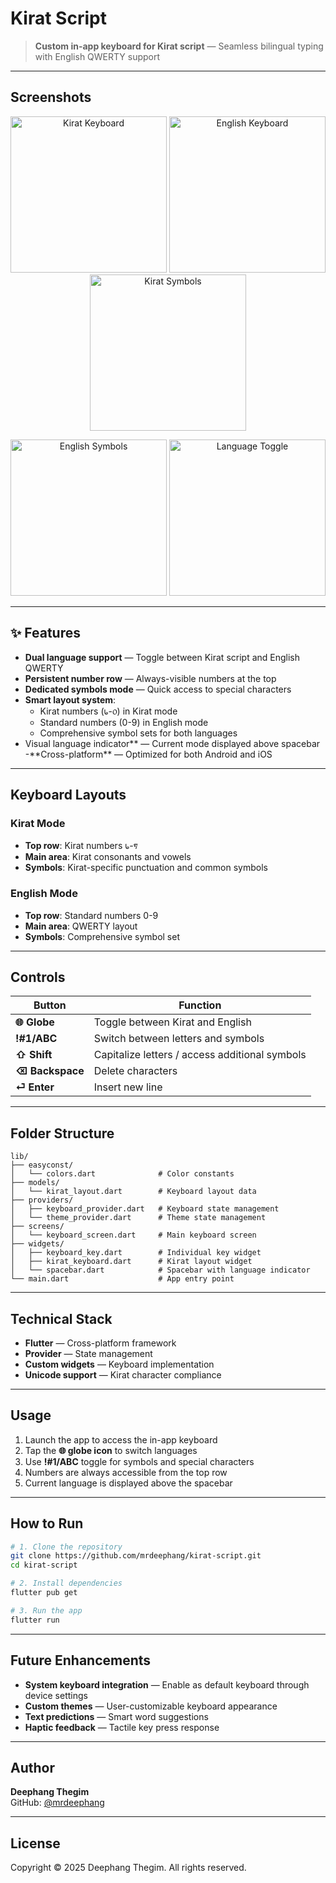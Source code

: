 # Kirat Script

> **Custom in-app keyboard for Kirat script** — Seamless bilingual typing with English QWERTY support

---

## Screenshots

<p align="center">
  <img src="https://github.com/user-attachments/assets/96d0ac2e-649d-4d26-a482-ff81106b4225" alt="Kirat Keyboard" width="250"/>
  <img src="https://github.com/user-attachments/assets/427d1ef0-4ceb-4b0b-a177-3f63f1e36eb7" alt="English Keyboard" width="250"/>
  <img src="https://github.com/user-attachments/assets/416ac6ad-017c-4d15-ae7b-9041b2b164b5" alt="Kirat Symbols" width="250"/>
</p>

<p align="center">
  <img src="https://github.com/user-attachments/assets/3f6de3fd-6481-4459-a4eb-b4a2f4ac037a" alt="English Symbols" width="250"/>
  <img src="https://github.com/user-attachments/assets/f2d46e6f-4668-42c9-9c01-6bb304c2fd9c" alt="Language Toggle" width="250"/>
</p>

---

## ✨ Features

- **Dual language support** — Toggle between Kirat script and English QWERTY
- **Persistent number row** — Always-visible numbers at the top
- **Dedicated symbols mode** — Quick access to special characters
- **Smart layout system**:
  - Kirat numbers (᥇-᥆) in Kirat mode
  - Standard numbers (0-9) in English mode
  - Comprehensive symbol sets for both languages
- Visual language indicator** — Current mode displayed above spacebar -**Cross-platform\*\* — Optimized for both Android and iOS

---

## Keyboard Layouts

### Kirat Mode

- **Top row**: Kirat numbers ᥇-᥏
- **Main area**: Kirat consonants and vowels
- **Symbols**: Kirat-specific punctuation and common symbols

### English Mode

- **Top row**: Standard numbers 0-9
- **Main area**: QWERTY layout
- **Symbols**: Comprehensive symbol set

---

## Controls

| Button          | Function                                       |
| --------------- | ---------------------------------------------- |
| **🌐 Globe**    | Toggle between Kirat and English               |
| **!#1/ABC**     | Switch between letters and symbols             |
| **⇧ Shift**     | Capitalize letters / access additional symbols |
| **⌫ Backspace** | Delete characters                              |
| **⏎ Enter**     | Insert new line                                |

---

## Folder Structure

```
lib/
├── easyconst/
│   └── colors.dart              # Color constants
├── models/
│   └── kirat_layout.dart        # Keyboard layout data
├── providers/
│   ├── keyboard_provider.dart   # Keyboard state management
│   └── theme_provider.dart      # Theme state management
├── screens/
│   └── keyboard_screen.dart     # Main keyboard screen
├── widgets/
│   ├── keyboard_key.dart        # Individual key widget
│   ├── kirat_keyboard.dart      # Kirat layout widget
│   └── spacebar.dart            # Spacebar with language indicator
└── main.dart                    # App entry point
```

---

## Technical Stack

- **Flutter** — Cross-platform framework
- **Provider** — State management
- **Custom widgets** — Keyboard implementation
- **Unicode support** — Kirat character compliance

---

## Usage

1. Launch the app to access the in-app keyboard
2. Tap the **🌐 globe icon** to switch languages
3. Use **!#1/ABC** toggle for symbols and special characters
4. Numbers are always accessible from the top row
5. Current language is displayed above the spacebar

---

## How to Run

```bash
# 1. Clone the repository
git clone https://github.com/mrdeephang/kirat-script.git
cd kirat-script

# 2. Install dependencies
flutter pub get

# 3. Run the app
flutter run
```

---

## Future Enhancements

- **System keyboard integration** — Enable as default keyboard through device settings
- **Custom themes** — User-customizable keyboard appearance
- **Text predictions** — Smart word suggestions
- **Haptic feedback** — Tactile key press response

---

## Author

**Deephang Thegim**  
GitHub: [@mrdeephang](https://github.com/mrdeephang)

---

## License

Copyright © 2025 Deephang Thegim. All rights reserved.
